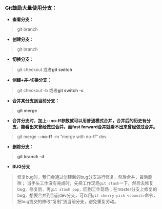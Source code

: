 ﻿﻿### Git鼓励大量使用分支：*  **查看分支：**>git branch*  **创建分支：**>git branch <name>* **切换分支：**>git checkout <name>或者**git switch <name>*** **创建+并-切换分支：**>git checkout -b <name>或者**git switch -c <name>*** **合并某分支到当前分支：**>**git merge <name>*** **合并分支时，加上--no-ff参数就可以用普通模式合并，合并后的历史有分支，能看出来曾经做过合并，而fast forward合并就看不出来曾经做过合并。**>git merge **--no-ff** -m "merge with no-ff" dev* **删除分支：**>**git branch -d <name>*** **BUG分支**> 修复bug时，我们会通过创建新的bug分支进行修复，然后合并，最后删除；当手头工作没有完成时，先把工作现场`git stash`一下，然后去修复bug，修复后，再`git stash pop`，回到工作现场；在master分支上修复的bug，想要合并到当前dev分支，可以用`git cherry-pick <commit>`命令，把bug提交的修改“复制”到当前分支，避免重复劳动。